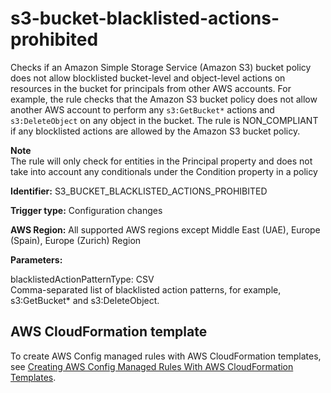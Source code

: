 # s3\-bucket\-blacklisted\-actions\-prohibited<a name="s3-bucket-blacklisted-actions-prohibited"></a>

Checks if an Amazon Simple Storage Service \(Amazon S3\) bucket policy does not allow blocklisted bucket\-level and object\-level actions on resources in the bucket for principals from other AWS accounts\. For example, the rule checks that the Amazon S3 bucket policy does not allow another AWS account to perform any `s3:GetBucket*` actions and `s3:DeleteObject` on any object in the bucket\. The rule is NON\_COMPLIANT if any blocklisted actions are allowed by the Amazon S3 bucket policy\.

**Note**  
The rule will only check for entities in the Principal property and does not take into account any conditionals under the Condition property in a policy

**Identifier:** S3\_BUCKET\_BLACKLISTED\_ACTIONS\_PROHIBITED

**Trigger type:** Configuration changes

**AWS Region:** All supported AWS regions except Middle East \(UAE\), Europe \(Spain\), Europe \(Zurich\) Region

**Parameters:**

blacklistedActionPatternType: CSV  
Comma\-separated list of blacklisted action patterns, for example, s3:GetBucket\* and s3:DeleteObject\.

## AWS CloudFormation template<a name="w2aac12c31c27b9d479c17"></a>

To create AWS Config managed rules with AWS CloudFormation templates, see [Creating AWS Config Managed Rules With AWS CloudFormation Templates](aws-config-managed-rules-cloudformation-templates.md)\.